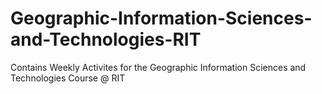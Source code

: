 # Geographic-Information-Sciences-and-Technologies-RIT
Contains Weekly Activites for the Geographic Information Sciences and Technologies Course @ RIT
